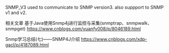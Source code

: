SNMP_V3 used to communicate to SNMP version3.
also suppport to SNMP v1 and v2.

相关文章
基于Java使用Snmp4j进行监控与采集(snmptrap、snmpwalk、snmpget)
https://www.cnblogs.com/yuanfy008/p/8046189.html

Snmp学习总结(七)——SNMP4J介绍
https://www.cnblogs.com/xdp-gacl/p/4187089.html
